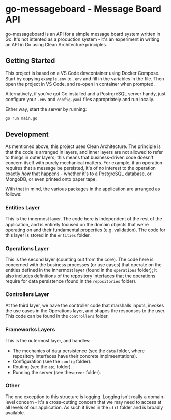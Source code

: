# go-messageboard - Message Board API

go-messageboard is an API for a simple message board system written in Go. It's
not intented as a production system - it's an experiment in writing an API in Go
using Clean Architecture principles.

## Getting Started

This project is based on a VS Code devcontainer using Docker Compose. Start by
copying `example.env` to `.env` and fill in the variables in the file. Then open
the project in VS Code, and re-open in container when prompted.

Alternatively, if you've got Go installed and a PostrgreSQL server handy, just
configure your `.env` and `config.yaml` files appropriately and run locally.

Either way, start the server by running:

```bash
go run main.go
```

## Development

As mentioned above, this project uses Clean Architecture. The principle is that
the code is arranged in layers, and inner layers are not allowed to refer to
things in outer layers; this means that business-driven code doesn't concern
itself with purely mechanical matters. For example, if an operation requires
that a message be persisted, it's of no interest to the operation exactly _how_
that happens - whether it's to a PostgreSQL database, or MongoDB, or even
printed onto paper tape.

With that in mind, the various packages in the application are arranged as
follows:

### Entities Layer

This is the innermost layer. The code here is independent of the rest of the
application, and is entirely focused on the domain objects that we're operating
on and their fundamental properties (e.g. validation). The code for this layer
is stored in the `entities` folder.

### Operations Layer

This is the second layer (counting out from the core). The code here is
concerned with the business processes (or use cases) that operate on the
entities defined in the innermost layer (found in the `operations` folder); it
also includes definitions of the repository interfaces that the operations
require for data persistence (found in the `repositories` folder).

### Controllers Layer

At the third layer, we have the controller code that marshalls inputs, invokes
the use cases in the Operations layer, and shapes the responses to the user.
This code can be found in the `controllers` folder.

### Frameworks Layers

This is the outermost layer, and handles:

- The mechanics of data persistence (see the `data` folder, where repository
  interfaces have their concrete implmeentations).
- Configuration (see the `config` folder).
- Routing (see the `api` folder).
- Running the server (see the`server` folder).

### Other

The one exception to this structure is logging. Logging isn't really a domain-
level concern - it's a cross-cutting concern that we may need to access at all
levels of our application. As such it lives in the `util` folder and is broadly
available.
